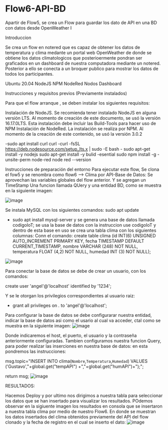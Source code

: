 # Flow6-API-BD
Apartir de Flow5, se crea un Flow para guardar los dato de API en una BD con datos desde OpenWeather I

Introduccion

Se crea un flow en notered que es capaz de obtener los datos de temperatura y clima medante un portal web OpenWeather de donde se obtiene los datos climatologicos que posterioermente pondran ser graficados en un dashboard de nuestra computadora mediante un notered. Posterior a ello se conecta a un broquer publico para mostrar los datos de todos los participantes.

Ubuntu 20.04 NodeJS NPM NodeRed Nodos Dashboard

Instrucciones y requisitos previos (Previamente instalados)

Para que el flow arranque , se deben instalar los siguientes requisitos:

Instalación de NodeJS. Se recomienda tener instalado NodeJS en alguna versión LTS. Al momento de creación de este documento, se usó la versión 16.17.0LTS. Esta instalación debe incluir las Build-Tools para hacer uso de NPM Instalación de NodeRed. La instalación se realiza por NPM. Al momento de la creación de este contenido, se usó la versión 3.0.2

-sudo apt install curl curl -curl -fsSL https://deb.nodesource.com/setup_lts.x | sudo -E bash - sudo apt-get install -y nodejs sudo apt-get install -y bulid -esential sudo npm install -g -unsite-perm node-red node red --version

Instrucciones de preparación del entorno Para ejecutar este flow, Se clona el fow5 y se renombra como flow6 --> Clima por API-Base de Datos: 
Se aprovechan las variables globales del flow anterior.
Y se agregan un TimeStamp  Una funcion llamada QUery y una entidad BD, como se muestra en la siguiente imagen:


![image](https://user-images.githubusercontent.com/111370930/189792013-65c089f1-aceb-4814-8b2c-6daf5a36f0a1.png)


Se instala MySQL
con los siguientes comandos:
sudo apt update
- sudo apt install mysql-server
y se genera una base de datos llamada codigoIoT;
se usa la base de datos con la instruccion use codigoIoT
y dentro de  esta base en uso se crea una tabla clima con los siguientes columnas:
Conn el comando:
create table clima (id INT(6) UNSIGNED AUTO_INCREMENT PRIMARY KEY, fecha TIMESTAMP DEFAULT CURRENT_TIMESTAMP, nombre VARCHAR (248) NOT NULL, temperatura FLOAT (4,2) NOT NULL, humedad INT (3) NOT NULL);

![image](https://user-images.githubusercontent.com/111370930/189792114-978cde60-3d4e-4fcc-b847-e091abfcd36f.png)

Para conectar  la base de datos se debe de crear un usuario, con los comandos:

create user 'angel'@'localhost' identified by '1234';

Y se le otorgan los privilegios correspondientes al usuario raiz:
- grant all privileges on *.* to 'angel'@'localhost';

Para configurar la base de datos se debe configurarar nuestra entidad, indicar la base de datos asi como el usario al cual va acceder, ctal como se muestra en la siguiente imagen:
![image](https://user-images.githubusercontent.com/111370930/189792802-ed67548e-c0ee-455a-bd94-45daf0c797ae.png)

Donde indicaremos el host, el puerto, el usuario y la contraseña anteriormente configuradas.
Tambien configuramos nuestra funcion Query, para poder realizar las inserciones en nuestra base de datos: en esta pondremos las instrucciones:

msg.topic="INSERT INTO clima(`Nombre`,`Temperatura`,`Humedad`) VALUES ('Gustavo',"+global.get("tempAPI") +","+global.get("humAPI")+");";

return msg;
![image](https://user-images.githubusercontent.com/111370930/189793240-50cb6ff5-ed11-40c0-9eba-ea3a5b1e6efa.png)

RESULTADOS:

Hacemos Deploy y por ultimo nos dirigimos a nuestra tabla para seleccionar los datos que se han insertado para visualizar los resultados.
POdemos observar en la sigiuente imagen los resultados en consola que se insertaron  a nuestra tabla clima por medio de nuestro Flow6.
En donde se muestran los datos insertados del clima obtenidos previamente del API del flow clonado y la fecha de registro en el cual se inserto
el dato:
![image](https://user-images.githubusercontent.com/111370930/189793688-1a96f80d-0f34-42c3-8d4e-9916e284b686.png)




